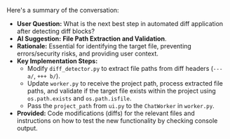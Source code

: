 Here's a summary of the conversation:

*   **User Question:** What is the next best step in automated diff application after detecting diff blocks?
*   **AI Suggestion:** **File Path Extraction and Validation**.
*   **Rationale:** Essential for identifying the target file, preventing errors/security risks, and providing user context.
*   **Key Implementation Steps:**
    *   Modify `diff_detector.py` to extract file paths from diff headers (`--- a/`, `+++ b/`).
    *   Update `worker.py` to receive the project path, process extracted file paths, and validate if the target file exists within the project using `os.path.exists` and `os.path.isfile`.
    *   Pass the `project_path` from `ui.py` to the `ChatWorker` in `worker.py`.
*   **Provided:** Code modifications (diffs) for the relevant files and instructions on how to test the new functionality by checking console output.